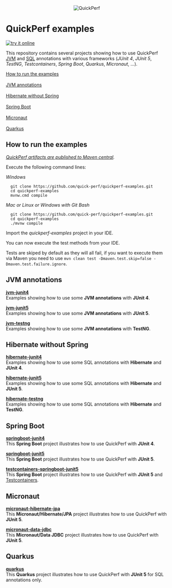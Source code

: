 <div align="center">
<img src="https://pbs.twimg.com/profile_banners/926219963333038086/1518645789" alt="QuickPerf"/>
</div>

# QuickPerf examples
[![try it online](https://che.openshift.io/factory/resources/factory-contribute.svg)](https://che.openshift.io/f?url=https://github.com/quick-perf/quickperf-examples)

This repository contains several projects showing how to use QuickPerf [JVM](https://github.com/quick-perf/doc/wiki/JVM-annotations) and [SQL](https://github.com/quick-perf/doc/wiki/SQL-annotations) annotations with various frameworks (*JUnit 4*, *JUnit 5*, *TestNG*, *Testcontainers*, *Spring Boot*, *Quarkus*, *Micronaut*, ...).

[How to run the examples](#How-to-run-the-examples) <br><br>
[JVM annotations](#JVM-annotations) <br><br>
[Hibernate without Spring](#Hibernate-without-Spring) <br><br>
[Spring Boot](#Spring-Boot) <br><br>
[Micronaut](#Micronaut) <br><br>
[Quarkus](#Quarkus)

## How to run the examples
*[QuickPerf artifacts are published to Maven central](https://search.maven.org/search?q=org.quickperf).*

Execute the following command lines:

*Windows*
```
  git clone https://github.com/quick-perf/quickperf-examples.git
  cd quickperf-examples
  mvnw.cmd compile
```

*Mac or Linux or Windows with Git Bash*
```
  git clone https://github.com/quick-perf/quickperf-examples.git
  cd quickperf-examples
  ./mvnw compile
```

Import the _quickperf-examples_ project in your IDE.

You can now execute the test methods from your IDE.

Tests are skiped by default as they will all fail, if you want to execute them via Maven you need to use 
`mvn clean test -Dmaven.test.skip=false -Dmaven.test.failure.ignore`.

## JVM annotations

**[jvm-junit4](jvm-junit4/src/test/java/org/quickperf/jvm)**<br>
Examples showing how to use some **JVM annotations** with **JUnit 4**.

**[jvm-junit5](jvm-junit5/src/test/java/org/quickperf/jvm)**<br>
Examples showing how to use some **JVM annotations** with **JUnit 5**.

**[jvm-testng](jvm-testng/src/test/java/org/quickperf/jvm)**<br>
Examples showing how to use some **JVM annotations** with **TestNG**.

## Hibernate without Spring

**[hibernate-junit4](hibernate-junit4)**<br>
Examples showing how to use some SQL annotations with **Hibernate** and **JUnit 4**.

**[hibernate-junit5](hibernate-junit5)**<br>
Examples showing how to use some SQL annotations with **Hibernate** and **JUnit 5**.

**[hibernate-testng](hibernate-testng)**<br>
Examples showing how to use some SQL annotations with **Hibernate** and **TestNG**.

## Spring Boot
**[springboot-junit4](springboot-junit4)**<br>
This **Spring Boot** project illustrates how to use QuickPerf with **JUnit 4**. 

**[springboot-junit5](springboot-junit5)**<br>
This **Spring Boot** project illustrates how to use QuickPerf with **JUnit 5**. 

**[testcontainers-springboot-junit5](tc-springboot-junit5)**<br>
This **Spring Boot** project illustrates how to use QuickPerf with **JUnit 5** and [Testcontainers](https://www.testcontainers.org). 

## Micronaut
**[micronaut-hibernate-jpa](micronaut-hibernate-jpa)**<br>
This **Micronaut/Hibernate/JPA** project illustrates how to use QuickPerf with **JUnit 5**. 

**[micronaut-data-jdbc](micronaut-data-jdbc)**<br>
This **Micronaut/Data JDBC** project illustrates how to use QuickPerf with **JUnit 5**. 


## Quarkus
**[quarkus](quarkus)**<br>
This **Quarkus** project illustrates how to use QuickPerf with **JUnit 5** for SQL annotations only. 
